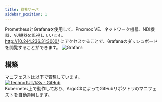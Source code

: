 ```yaml
---
title: 監視サーバ
sidebar_position: 1
---
```

PrometheusとGrafanaを使用して、Proxmox VE、ネットワーク機器、NDI機器、VJ機器を監視しています。  
http://10.244.236.31:3000/ にアクセスすることで、Grafanaのダッシュボードを閲覧することができます。
![Grafana](/img/service/kubernetes_monitoring.jpg)
  
## 構築
マニフェストは以下で管理しています。  
[![TechnoTUT/k3s - GitHub](https://gh-card.dev/repos/TechnoTUT/k3s.svg?fullname=)](https://github.com/TechnoTUT/k3s/tree/main/manifest/stat/)  
Kubernetes上で動作しており、ArgoCDによってGitHubリポジトリのマニフェストを自動適用します。  